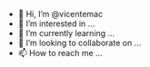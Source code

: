 - 👋 Hi, I’m @vicentemac
- 👀 I’m interested in ...
- 🌱 I’m currently learning ...
- 💞️ I’m looking to collaborate on ...
- 📫 How to reach me ...

<!---
vicentemac/vicentemac is a ✨ special ✨ repository because its `README.md` (this file) appears on your GitHub profile.
You can click the Preview link to take a look at your changes.
--->
